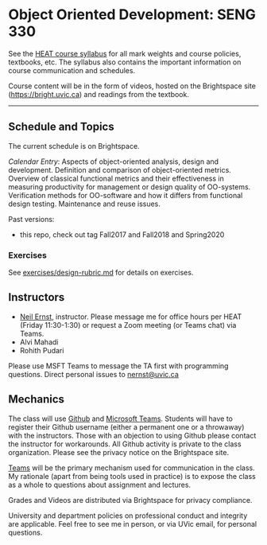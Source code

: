 # Object Oriented Development: SENG 330

See the [HEAT course syllabus](https://heat.csc.uvic.ca/coview/outline/2020/Spring/SENG/330) for all mark weights and course policies, textbooks, etc. The syllabus also contains the important information on course communication and schedules. 

Course content will be in the form of videos, hosted on the Brightspace site (https://bright.uvic.ca) and readings from the textbook.  

-------------------------

## Schedule and Topics

The current schedule is on Brightspace. 

*Calendar Entry*: Aspects of object-oriented analysis, design and development. Definition and comparison of object-oriented metrics. Overview of classical functional metrics and their effectiveness in measuring productivity for management or design quality of OO-systems. Verification methods for OO-software and how it differs from functional design testing. Maintenance and reuse issues.

Past versions:

* this repo, check out tag Fall2017 and Fall2018 and Spring2020

### Exercises
See [exercises/design-rubric.md](exercises/design-rubric.md) for details on exercises.

## Instructors
* [Neil Ernst](http://neilernst.net), instructor. Please message me for office hours per HEAT (Friday 11:30-1:30) or request a Zoom meeting (or Teams chat) via Teams.
* Alvi Mahadi
* Rohith Pudari

Please use MSFT Teams to message the TA first with programming questions. Direct personal issues to nernst@uvic.ca

## Mechanics
The class will use [Github](https://github.com/SENG330) and [Microsoft Teams](https://onlineservices.uvic.ca). Students will have to register their Github username (either a permanent one or a throwaway) with the instructors. Those with an objection to using Github please contact the instructor for workarounds. All Github activity is private to the class organization. Please see the privacy notice on the Brightspace site.

[Teams]() will be the primary mechanism used for communication in the class. My rationale (apart from being tools used in practice) is to expose the class as a whole to questions about assignment and lectures. 

Grades and Videos are distributed via Brightspace for privacy compliance.

University and department policies on professional conduct and integrity are applicable. Feel free to see me in person, or via UVic email, for personal questions.

